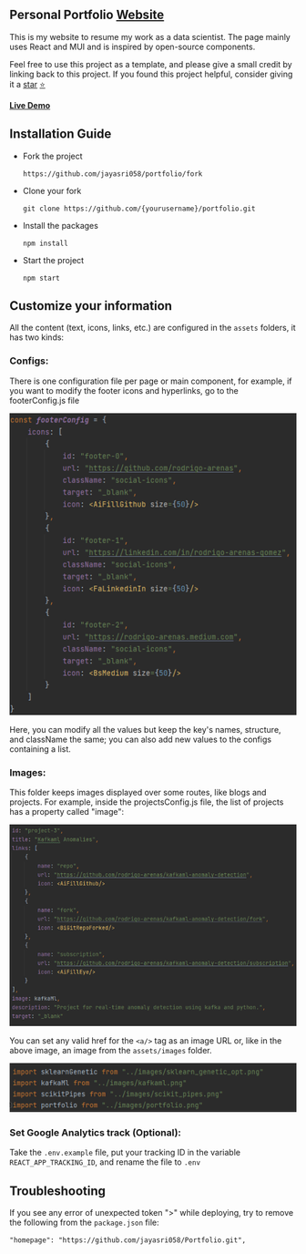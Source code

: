 
<h2>
  Personal Portfolio
  <a href="https://github.com/jayasri058/Portfolio.git" target="_blank">Website</a>
</h2>

This is my website to resume my work as a data scientist.
The page mainly uses React and MUI and is inspired by open-source components.

Feel free to use this project as a template, and please give a small credit by linking back to this project.
If you found this project helpful, consider giving it a 
[star](https://github.com/jayasri058/portfolio/stargazers) [⭐](https://github.com/jayasri058/portfolio/stargazers)

**[Live Demo](https://github.com/user-attachments/assets/b6141ba9-7e22-4a58-9c28-b931650fd0f4)**




## Installation Guide

* Fork the project 
  ```
  https://github.com/jayasri058/portfolio/fork
  ```
* Clone your fork
  ```
  git clone https://github.com/{yourusername}/portfolio.git
  ```
* Install the packages
  ```
  npm install
  ```
* Start the project
  ```
  npm start
  ```

## Customize your information

All the content (text, icons, links, etc.) are configured in the `assets` folders,
it has two kinds:

### Configs:

There is one configuration file per page or main component, for example, if you want
to modify the footer icons and hyperlinks, go to the footerConfig.js file

![footer](src/assets/images/footer.png)

Here, you can modify all the values but keep the key's names, structure, and className the same; 
you can also add new values to the configs containing a list.


### Images:

This folder keeps images displayed over some routes, like blogs and projects.
For example, inside the projectsConfig.js file, the list of projects has a property called "image":

![projects_config.png](src/assets/images/projects_config.png)

You can set any valid href for the `<a/>` tag as an image URL or, like in the above image, 
an image from the `assets/images` folder.

![projects_images](projects_images.png)


### Set Google Analytics track (Optional):

Take the `.env.example` file, put your tracking ID in the 
variable `REACT_APP_TRACKING_ID`, and rename the file to `.env`

## Troubleshooting

If you see any error of unexpected token ">" while deploying, try to remove the following from the `package.json` file:
```
"homepage": "https://github.com/jayasri058/Portfolio.git",
```
